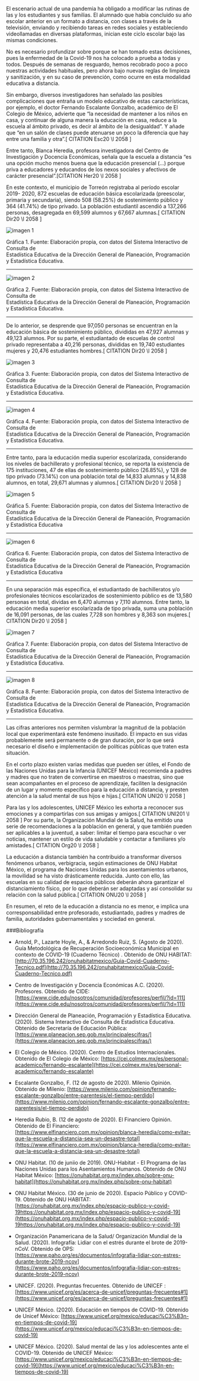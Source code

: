
El escenario actual de una pandemia ha obligado a modificar las rutinas de las y los estudiantes y sus familias. El alumnado que había concluido su año escolar anterior en un formato a distancia, con clases a través de la televisión, enviando y recibiendo tareas en redes sociales y estableciendo videollamadas en diversas plataformas, inician este ciclo escolar bajo las mismas condiciones.

No es necesario profundizar sobre porque se han tomado estas decisiones, pues la enfermedad de la Covid-19 nos ha colocado a prueba a todas y todos. Después de semanas de resguardo, hemos recobrado poco a poco nuestras actividades habituales, pero ahora bajo nuevas reglas de limpieza y sanitización, y en su caso de prevención, como ocurre en esta modalidad educativa a distancia.

Sin embargo, diversos investigadores han señalado las posibles complicaciones que entraña un modelo educativo de estas características, por ejemplo, el doctor Fernando Escalante Gonzalbo, académico de El Colegio de México, advierte que “la necesidad de mantener a los niños en casa, y continuar de alguna manera la educación en casa, reduce a la escuela al ámbito privado, es decir al ámbito de la desigualdad”. Y añade que “en un salón de clases puede atenuarse un poco la diferencia que hay entre una familia y otra”.[ CITATION Esc20 \l 2058 ]

Entre tanto, Blanca Heredia, profesora investigadora del Centro de Investigación y Docencia Económicas, señala que la escuela a distancia “es una opción mucho menos buena que la educación presencial (…) porque priva a educadores y educandos de los nexos sociales y afectivos de carácter presencial”.[CITATION Her20 \l 2058 ]

En este contexto, el municipio de Torreón registraba al período escolar 2019- 2020, 872 escuelas de educación básica escolarizada (preescolar, primaria y secundaria), siendo 508 (58.25%) de sostenimiento público y 364 (41.74%) de tipo privado. La población estudiantil ascendió a 137,266 personas, desagregada en 69,599 alumnos y 67,667 alumnas.[ CITATION Dir20 \l 2058 ]


<img src="torreon-regreso-a-clases-a-distancia-agosto-2020/ima01.jpg" alt="imagen 1">

Gráfica 1. Fuente: Elaboración propia, con datos del Sistema Interactivo de Consulta de </br>
Estadística Educativa de la Dirección General de Planeación, Programación y Estadística Educativa.

----

<img src="torreon-regreso-a-clases-a-distancia-agosto-2020/ima02.jpg" alt="imagen 2">

Gráfica 2. Fuente: Elaboración propia, con datos del Sistema Interactivo de Consulta de </br>
Estadística Educativa de la Dirección General de Planeación, Programación y Estadística Educativa.

----

De lo anterior, se desprende que 97,050 personas se encuentran en la educación básica de sostenimiento público, divididas en 47,927 alumnas y 49,123 alumnos. Por su parte, el estudiantado de escuelas de control privado representaba a 40,216 personas, divididas en 19,740 estudiantes mujeres y 20,476 estudiantes hombres.[ CITATION Dir20 \l 2058 ]

<img src="torreon-regreso-a-clases-a-distancia-agosto-2020/ima03.jpg" alt="imagen 3">

Gráfica 3. Fuente: Elaboración propia, con datos del Sistema Interactivo de Consulta de </br>
Estadística Educativa de la Dirección General de Planeación, Programación y Estadística Educativa.

----

<img src="torreon-regreso-a-clases-a-distancia-agosto-2020/ima04.jpg" alt="imagen 4">

Gráfica 4. Fuente: Elaboración propia, con datos del Sistema Interactivo de Consulta de </br>
Estadística Educativa de la Dirección General de Planeación, Programación y Estadística Educativa.

----

Entre tanto, para la educación media superior escolarizada, considerando los niveles de bachillerato y profesional técnico, se reporta la existencia de 175 instituciones, 47 de ellas de sostenimiento público (26.85%), y 128 de tipo privado (73.14%) con una población total de 14,833 alumnas y 14,838 alumnos, en total, 29,671 alumnas y alumnos.[ CITATION Dir20 \l 2058 ]

<img src="torreon-regreso-a-clases-a-distancia-agosto-2020/ima05.jpg" alt="imagen 5">

Gráfica 5. Fuente: Elaboración propia, con datos del Sistema Interactivo de Consulta de </br>
Estadística Educativa de la Dirección General de Planeación, Programación y Estadística Educativa

----

<img src="torreon-regreso-a-clases-a-distancia-agosto-2020/ima06.jpg" alt="imagen 6">

Gráfica 6. Fuente: Elaboración propia, con datos del Sistema Interactivo de Consulta de </br>
Estadística Educativa de la Dirección General de Planeación, Programación y Estadística Educativa

----

En una separación más específica, el estudiantado de bachilleratos y/o profesionales técnicos escolarizados de sostenimiento público es de 13,580 personas en total, dividas en 6,470 alumnas y 7,110 alumnos. Entre tanto, la educación media superior escolarizada de tipo privada, suma una población de 16,091 personas, de las cuales 7,728 son hombres y 8,363 son mujeres.[ CITATION Dir20 \l 2058 ]

<img src="torreon-regreso-a-clases-a-distancia-agosto-2020/ima07.jpg" alt="imagen 7">

Gráfica 7. Fuente: Elaboración propia, con datos del Sistema Interactivo de Consulta de </br>
Estadística Educativa de la Dirección General de Planeación, Programación y Estadística Educativa.

----

<img src="torreon-regreso-a-clases-a-distancia-agosto-2020/ima08.jpg" alt="imagen 8">

Gráfica 8. Fuente: Elaboración propia, con datos del Sistema Interactivo de Consulta de </br>
Estadística Educativa de la Dirección General de Planeación, Programación y Estadística Educativa.

----

Las cifras anteriores nos permiten vislumbrar la magnitud de la población local que experimentará este fenómeno inusitado. El impacto en sus vidas probablemente será permanente o de gran duración, por lo que será necesario el diseño e implementación de políticas públicas que traten esta situación.

En el corto plazo existen varias medidas que pueden ser útiles, el Fondo de las Naciones Unidas para la Infancia (UNICEF México) recomienda a padres y madres que no traten de convertirse en maestros o maestras, sino que sean acompañantes en el proceso de aprendizaje, faciliten la designación de un lugar y momento específico para la educación a distancia, y presten atención a la salud mental de sus hijos e hijas.[ CITATION UNI20 \l 2058 ]

Para las y los adolescentes, UNICEF México les exhorta a reconocer sus emociones y a compartirlas con sus amigas y amigos.[ CITATION UNI201 \l 2058 ] Por su parte, la Organización Mundial de la Salud, ha emitido una serie de recomendaciones a la población en general, y que también pueden ser aplicables a la juventud, a saber: limitar el tiempo para escuchar o ver noticias, mantener un estilo de vida saludable y contactar a familiares y/o amistades.[ CITATION Org20 \l 2058 ]

La educación a distancia también ha contribuido a transformar diversos fenómenos urbanos, verbigracia, según estimaciones de ONU Habitat México, el programa de Naciones Unidas para los asentamientos urbanos, la movilidad se ha visto drásticamente reducida. Junto con ello, las escuelas en su calidad de espacios públicos deberán ahora garantizar el distanciamiento físico, por lo que deberán ser adaptadas y así consolidar su relación con la salud pública.[ CITATION ONU20 \l 2058 ]

En resumen, el reto de la educación a distancia no es menor, e implica una corresponsabilidad entre profesorado, estudiantado, padres y madres de familia, autoridades gubernamentales y sociedad en general.

###Bibliografía

- Arnold, P., Lazarte Hoyle, A., & Arredondo Ruiz, S. (Agosto de 2020). Guía Metodológica de Recuperación Socioeconómica Municipal en contexto de COVID-19 (Cuaderno Técnico) . Obtenido de ONU HABITAT: [http://70.35.196.242/onuhabitatmexico/Guia-Covid-Cuaderno-Tecnico.pdf](http://70.35.196.242/onuhabitatmexico/Guia-Covid-Cuaderno-Tecnico.pdf)

- Centro de Investigación y Docencia Económicas A.C. (2020). Profesores. Obtenido de CIDE: [https://www.cide.edu/nosotros/comunidad/profesores/perfil/?id=111](https://www.cide.edu/nosotros/comunidad/profesores/perfil/?id=111)

- Dirección General de Planeación, Programación y Estadística Educativa. (2020). Sistema Interactivo de Consulta de Estadística Educativa. Obtenido de Secretaría de Educación Pública: [https://www.planeacion.sep.gob.mx/principalescifras/](https://www.planeacion.sep.gob.mx/principalescifras/)

- El Colegio de México. (2020). Centro de Estudios Internacionales. Obtenido de El Colegio de México: [https://cei.colmex.mx/es/personal-academico/fernando-escalante](https://cei.colmex.mx/es/personal-academico/fernando-escalante)

- Escalante Gonzalbo, F. (12 de agosto de 2020). Milenio Opinión. Obtenido de Milenio:
 [https://www.milenio.com/opinion/fernando-escalante-gonzalbo/entre-parentesis/el-tiempo-perdido](https://www.milenio.com/opinion/fernando-escalante-gonzalbo/entre-parentesis/el-tiempo-perdido)

- Heredia Rubio, B. (12 de agosto de 2020). El Financiero Opinión. Obtenido de El Financiero: [https://www.elfinanciero.com.mx/opinion/blanca-heredia/como-evitar-que-la-escuela-a-distancia-sea-un-desastre-total](https://www.elfinanciero.com.mx/opinion/blanca-heredia/como-evitar-que-la-escuela-a-distancia-sea-un-desastre-total)

- ONU Habitat. (10 de juniio de 2019). ONU-Habitat - El Programa de las Naciones Unidas para los Asentamientos Humanos. Obtenido de ONU Habitat México: [https://onuhabitat.org.mx/index.php/sobre-onu-habitat](https://onuhabitat.org.mx/index.php/sobre-onu-habitat)

- ONU Habitat México. (30 de junio de 2020). Espacio Público y COVID-19. Obtenido de ONU HABITAT: [https://onuhabitat.org.mx/index.php/espacio-publico-y-covid-19https://onuhabitat.org.mx/index.php/espacio-publico-y-covid-19](https://onuhabitat.org.mx/index.php/espacio-publico-y-covid-19https://onuhabitat.org.mx/index.php/espacio-publico-y-covid-19)

- Organización Panamericana de la Salud/ Organización Mundial de la Salud. (2020). Infografía: Lidiar con el estrés durante el brote de 2019-nCoV. Obtenido de OPS: [https://www.paho.org/es/documentos/infografia-lidiar-con-estres-durante-brote-2019-ncov](https://www.paho.org/es/documentos/infografia-lidiar-con-estres-durante-brote-2019-ncov)

- UNICEF. (2020). Preguntas frecuentes. Obtenido de UNICEF : [https://www.unicef.org/es/acerca-de-unicef/preguntas-frecuentes#1](https://www.unicef.org/es/acerca-de-unicef/preguntas-frecuentes#1)

- UNICEF México. (2020). Educación en tiempos de COVID-19. Obtenido de Unicef México: [https://www.unicef.org/mexico/educaci%C3%B3n-en-tiempos-de-covid-19](https://www.unicef.org/mexico/educaci%C3%B3n-en-tiempos-de-covid-19)

- UNICEF México. (2020). Salud mental de las y los adolescentes ante el COVID-19. Obtenido de UNICEF México: [https://www.unicef.org/mexico/educaci%C3%B3n-en-tiempos-de-covid-19](https://www.unicef.org/mexico/educaci%C3%B3n-en-tiempos-de-covid-19)
